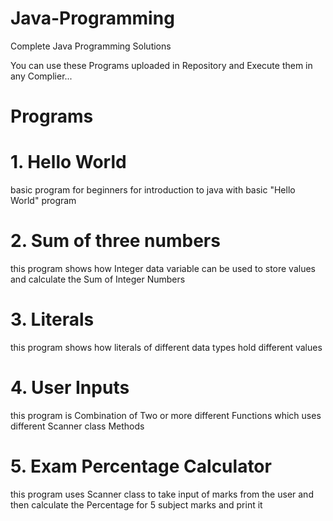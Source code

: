 # Java-Programming
Complete Java Programming Solutions

You can use these Programs uploaded in Repository and Execute them in any Complier...



# Programs

# 1. Hello World
basic program for beginners for introduction to java with basic "Hello World" program

# 2. Sum of three numbers
this program shows how Integer data variable can be used to store values and calculate the Sum of Integer Numbers

# 3. Literals
this program shows how literals of different data types hold different values

# 4. User Inputs
this program is Combination of Two or more different Functions which uses different Scanner class Methods

# 5. Exam Percentage Calculator
this program uses Scanner class to take input of marks from the user and then calculate the Percentage for 5 subject marks and print it
